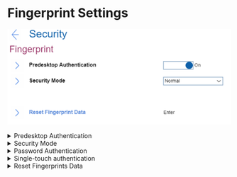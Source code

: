 # Fingerprint Settings #
![](./img/fingerprint.png)

<details><summary>Predesktop Authentication</summary>
One of 2 possible states:

1.	**On** - authentication by a fingerprint is enabled at predesktop. Default.
2.	Off - authentication by a fingerprint is disabled at predesktop.

| WMI Setting name | Values | Locked by SVP | AMD/Intel |
|:---|:---|:---|:---|
| FingerprintPredesktopAuthentication | Disable, Enable | No | Both |
</details>


<details><summary>Security Mode</summary>
One of 2 possible options:

1.	**Normal** - Power-On Password or Supervisor Password must be entered to boot a system when no fingerprint is authenticated. Default.
2.	High - Supervisor password must be entered to boot a system when no fingerprint is authenticated. Power-On Password is not accepted.

| WMI Setting name | Values | Locked by SVP | AMD/Intel |
|:---|:---|:---|:---|
| FingerprintSecurityMode | Normal, High | No | Both |
</details>


<details><summary>Password Authentication</summary>
Visible and active only if ‘Security Mode’ has value ‘High’.<br>
One of 2 possible states:

1.	**On** - authentication by password is enabled. Users are authenticated by passwords when fingerprints are not available. Default. 
2.	Off - authentication by password is disabled. Users are not authenticated by passwords.

    **Note**. Administrators are authenticated by a Supervisor Password.


| WMI Setting name | Values | Locked by SVP | AMD/Intel |
|:---|:---|:---|:---|
| FingerprintPasswordAuthentication | Disable, Enable | No | Both |
</details>

<details><summary>Single-touch authentication</summary>

Whether to allow a single touch fingerprint authentication to work through all security levels.

!> Switching off means requiring individual fingerprint authentication for each security level.

Options:

1.  **On** - Default.
2.  Off.

| WMI Setting name | Values | SVP or SMP Req'd | AMD/Intel |
|:---|:---|:---|:---|
| FingerprintSingleTouchAuthentication |  | yes | both |

</details>


<details><summary>Reset Fingerprints Data</summary>
This option is used to erase all fingerprint data stored in the fingerprint reader and reset settings to the factory state (ex. Power-on security, LEDs, etc.). <br>
As a result, any power-on security features previously enabled will not be able to work until they are re-enabled in fingerprint software. <br>
The option requires additional confirmation for erasing the fingerprint data.


</details>